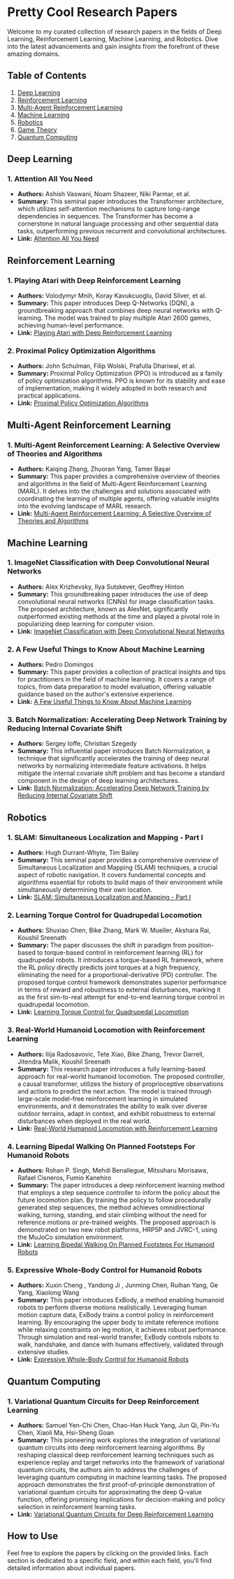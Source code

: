 # Pretty Cool Research Papers

Welcome to my curated collection of research papers in the fields of Deep Learning, Reinforcement Learning, Machine Learning, and Robotics. Dive into the latest advancements and gain insights from the forefront of these amazing domains.

## Table of Contents

1. [Deep Learning](#deep-learning)
2. [Reinforcement Learning](#reinforcement-learning)
3. [Multi-Agent Reinforcement Learning](#marl)
4. [Machine Learning](#machine-learning)
5. [Robotics](#robotics)
6. [Game Theory](#game-theory)
7. [Quantum Computing](#quantum-computing)

## Deep Learning

### 1. Attention All You Need
   - **Authors:** Ashish Vaswani, Noam Shazeer, Niki Parmar, et al.
   - **Summary:** This seminal paper introduces the Transformer architecture, which utilizes self-attention mechanisms to capture long-range dependencies in sequences. The Transformer has become a cornerstone in natural language processing and other sequential data tasks, outperforming previous recurrent and convolutional architectures.
   - **Link:** [Attention All You Need](https://arxiv.org/abs/1706.03762)

## Reinforcement Learning

### 1. Playing Atari with Deep Reinforcement Learning
   - **Authors:** Volodymyr Mnih, Koray Kavukcuoglu, David Silver, et al.
   - **Summary:** This paper introduces Deep Q-Networks (DQN), a groundbreaking approach that combines deep neural networks with Q-learning. The model was trained to play multiple Atari 2600 games, achieving human-level performance.
   - **Link:** [Playing Atari with Deep Reinforcement Learning](https://arxiv.org/abs/1312.5602)

### 2. Proximal Policy Optimization Algorithms
   - **Authors:** John Schulman, Filip Wolski, Prafulla Dhariwal, et al.
   - **Summary:** Proximal Policy Optimization (PPO) is introduced as a family of policy optimization algorithms. PPO is known for its stability and ease of implementation, making it widely adopted in both research and practical applications.
   - **Link:** [Proximal Policy Optimization Algorithms](https://arxiv.org/abs/1707.06347)

## Multi-Agent Reinforcement Learning 

### 1. Multi-Agent Reinforcement Learning: A Selective Overview of Theories and Algorithms
   - **Authors:** Kaiqing Zhang, Zhuoran Yang, Tamer Başar
   - **Summary:** This paper provides a comprehensive overview of theories and algorithms in the field of Multi-Agent Reinforcement Learning (MARL). It delves into the challenges and solutions associated with coordinating the learning of multiple agents, offering valuable insights into the evolving landscape of MARL research.
   - **Link:** [Multi-Agent Reinforcement Learning: A Selective Overview of Theories and Algorithms](https://arxiv.org/abs/1911.10635)

## Machine Learning

### 1. ImageNet Classification with Deep Convolutional Neural Networks
   - **Authors:** Alex Krizhevsky, Ilya Sutskever, Geoffrey Hinton
   - **Summary:** This groundbreaking paper introduces the use of deep convolutional neural networks (CNNs) for image classification tasks. The proposed architecture, known as AlexNet, significantly outperformed existing methods at the time and played a pivotal role in popularizing deep learning for computer vision.
   - **Link:** [ImageNet Classification with Deep Convolutional Neural Networks](https://papers.nips.cc/paper/4824-imagenet-classification-with-deep-convolutional-neural-networks)

### 2. A Few Useful Things to Know About Machine Learning
   - **Authors:** Pedro Domingos
   - **Summary:** This paper provides a collection of practical insights and tips for practitioners in the field of machine learning. It covers a range of topics, from data preparation to model evaluation, offering valuable guidance based on the author's extensive experience.
   - **Link:** [A Few Useful Things to Know About Machine Learning](https://homes.cs.washington.edu/~pedrod/papers/cacm12.pdf)

### 3. Batch Normalization: Accelerating Deep Network Training by Reducing Internal Covariate Shift
   - **Authors:** Sergey Ioffe, Christian Szegedy
   - **Summary:** This influential paper introduces Batch Normalization, a technique that significantly accelerates the training of deep neural networks by normalizing intermediate feature activations. It helps mitigate the internal covariate shift problem and has become a standard component in the design of deep learning architectures.
   - **Link:** [Batch Normalization: Accelerating Deep Network Training by Reducing Internal Covariate Shift](https://arxiv.org/abs/1502.03167)

## Robotics

### 1. SLAM: Simultaneous Localization and Mapping - Part I
   - **Authors:** Hugh Durrant-Whyte, Tim Bailey
   - **Summary:** This seminal paper provides a comprehensive overview of Simultaneous Localization and Mapping (SLAM) techniques, a crucial aspect of robotic navigation. It covers fundamental concepts and algorithms essential for robots to build maps of their environment while simultaneously determining their own location.
   - **Link:** [SLAM: Simultaneous Localization and Mapping - Part I](https://people.eecs.berkeley.edu/~pabbeel/cs287-fa09/readings/Durrant-Whyte_Bailey_SLAM-tutorial-I.pdf)

### 2. Learning Torque Control for Quadrupedal Locomotion
   - **Authors:** Shuxiao Chen, Bike Zhang, Mark W. Mueller, Akshara Rai, Koushil Sreenath
   - **Summary:** The paper discusses the shift in paradigm from position-based to torque-based control in reinforcement learning (RL) for quadrupedal robots. It introduces a torque-based RL framework, where the RL policy directly predicts joint torques at a high frequency, eliminating the need for a proportional-derivative (PD) controller. The proposed torque control framework demonstrates superior performance in terms of reward and robustness to external disturbances, marking it as the first sim-to-real attempt for end-to-end learning torque control in quadrupedal locomotion.
   - **Link:** [Learning Torque Control for Quadrupedal Locomotion](https://ieeexplore.ieee.org/stamp/stamp.jsp?tp=&arnumber=10375154)
### 3. Real-World Humanoid Locomotion with Reinforcement Learning
   - **Authors:** Ilija Radosavovic, Tete Xiao, Bike Zhang, Trevor Darrell, Jitendra Malik, Koushil Sreenath
   - **Summary:** This research paper introduces a fully learning-based approach for real-world humanoid locomotion. The proposed controller, a causal transformer, utilizes the history of proprioceptive observations and actions to predict the next action. The model is trained through large-scale model-free reinforcement learning in simulated environments, and it demonstrates the ability to walk over diverse outdoor terrains, adapt in context, and exhibit robustness to external disturbances when deployed in the real world.
   - **Link:**  [Real-World Humanoid Locomotion with Reinforcement Learning](https://arxiv.org/pdf/2303.03381.pdf)
### 4. Learning Bipedal Walking On Planned Footsteps For Humanoid Robots
   - **Authors:** Rohan P. Singh, Mehdi Benallegue, Mitsuharu Morisawa, Rafael Cisneros, Fumio Kanehiro
   - **Summary:** The paper introduces a deep reinforcement learning method that employs a step sequence controller to inform the policy about the future locomotion plan. By training the policy to follow procedurally generated step sequences, the method achieves omnidirectional walking, turning, standing, and stair climbing without the need for reference motions or pre-trained weights. The proposed approach is demonstrated on two new robot platforms, HRP5P and JVRC-1, using the MuJoCo simulation environment.
   - **Link:**  [Learning Bipedal Walking On Planned Footsteps For Humanoid Robots](https://arxiv.org/pdf/2207.12644.pdf)
### 5. Expressive Whole-Body Control for Humanoid Robots
   - **Authors:** Xuxin Cheng , Yandong Ji , Junming Chen, Ruihan Yang, Ge Yang, Xiaolong Wang
   - **Summary:** This paper introduces ExBody, a method enabling humanoid robots to perform diverse motions realistically. Leveraging human motion capture data, ExBody trains a control policy in reinforcement learning. By encouraging the upper body to imitate reference motions while relaxing constraints on leg motion, it achieves robust performance. Through simulation and real-world transfer, ExBody controls robots to walk, handshake, and dance with humans effectively, validated through extensive studies.
   - **Link:** [Expressive Whole-Body Control for Humanoid Robots](https://arxiv.org/pdf/2402.16796.pdf)

## Quantum Computing

### 1. Variational Quantum Circuits for Deep Reinforcement Learning
   - **Authors:** Samuel Yen-Chi Chen, Chao-Han Huck Yang, Jun Qi, Pin-Yu Chen, Xiaoli Ma, Hsi-Sheng Goan
   - **Summary:** This pioneering work explores the integration of variational quantum circuits into deep reinforcement learning algorithms. By reshaping classical deep reinforcement learning techniques such as experience replay and target networks into the framework of variational quantum circuits, the authors aim to address the challenges of leveraging quantum computing in machine learning tasks. The proposed approach demonstrates the first proof-of-principle demonstration of variational quantum circuits for approximating the deep Q-value function, offering promising implications for decision-making and policy selection in reinforcement learning tasks.
   - **Link:** [Variational Quantum Circuits for Deep Reinforcement Learning](https://arxiv.org/abs/1907.00397)

## How to Use

Feel free to explore the papers by clicking on the provided links. Each section is dedicated to a specific field, and within each field, you'll find detailed information about individual papers.
